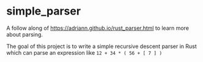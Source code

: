 # simple_parser 

A follow along of https://adriann.github.io/rust_parser.html to learn more about parsing.

The goal of this project is to write a simple recursive descent parser in Rust which can
parse an expression like `12 + 34 * ( 56 + [ 7 ] )`

